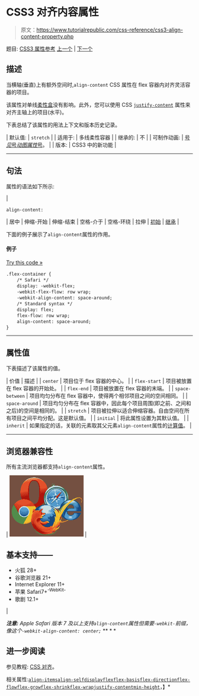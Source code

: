 # CSS3 对齐内容属性

> 原文：<https://www.tutorialrepublic.com/css-reference/css3-align-content-property.php>

题目: [CSS3 属性参考](css3-properties.php) [上一个](javascript:void(0); "Disabled") | [下一个](css3-align-items-property.php)

## 描述

当横轴(垂直)上有额外空间时,`align-content` CSS 属性在 flex 容器内对齐灵活容器的项目。

该属性对单线[柔性盒](../css-tutorial/css3-flexible-box-layouts.php)没有影响。此外，您可以使用 CSS [`justify-content`](css3-justify-content-property.php) 属性来对齐主轴上的项目(水平)。

下表总结了该属性的用法上下文和版本历史记录。

| 默认值: | `stretch` |
| 适用于: | 多线柔性容器 |
| 继承的: | 不 |
| 可制作动画: | [号*见*号*动图属性*号](css-animatable-properties.php)。 |
| 版本: | CSS3 中的新功能 |

* * *

## 句法

属性的语法如下所示:

| 

```
align-content: 
```

 | 居中 &#124; 伸缩-开始 &#124; 伸缩-结束 &#124; 空格-介于 &#124; 空格-环绕 &#124; 拉伸 &#124; [初始](../definitions.php#initial) &#124; [继承](../definitions.php#inherit) |

下面的例子展示了`align-content`属性的作用。

#### 例子

[Try this code »](../codelab.php?topic=css3&file=align-content-property "Try this code using online Editor")

```
.flex-container {
    /* Safari */
    display: -webkit-flex; 
    -webkit-flex-flow: row wrap;
    -webkit-align-content: space-around;
    /* Standard syntax */
    display: flex;
    flex-flow: row wrap;
    align-content: space-around;
}
```

* * *

## 属性值

下表描述了该属性的值。

| 价值 | 描述 |
| `center` | 项目位于 flex 容器的中心。 |
| `flex-start` | 项目被放置在 flex 容器的开始处。 |
| `flex-end` | 项目被放置在 flex 容器的末端。 |
| `space-between` | 项目均匀分布在 flex 容器中，使得两个相邻项目之间的空间相同。 |
| `space-around` | 项目均匀分布在 flex 容器中，因此每个项目周围(即之前、之间和之后)的空间是相同的。 |
| `stretch` | 项目被拉伸以适合伸缩容器。自由空间在所有项目之间平均分配。这是默认值。 |
| `initial` | 将此属性设置为其默认值。 |
| `inherit` | 如果指定的话，关联的元素取其父元素`align-content`属性的[计算值](../definitions.php#computed-value)。 |

* * *

## 浏览器兼容性

所有主流浏览器都支持`align-content`属性。

| ![Browsers Icon](img/e9331123c77668c1832e541c2fca1002.png) | 

## 基本支持——

*   火狐 28+
*   谷歌浏览器 21+
*   Internet Explorer 11+
*   苹果 Safari7+<sup class="badge">-WebKit-</sup>
*   歌剧 12.1+

 |

 ***注意:** Apple Safari 版本 7 及以上支持`align-content`属性但需要`-webkit-`前缀，像这个`-webkit-align-content: center;`*  ** * *

## 进一步阅读

参见教程: [CSS 对齐](../css-tutorial/css-alignment.php)。

相关属性:[`align-items`](css3-align-items-property.php)[`align-self`](css3-align-self-property.php)[`display`](css-display-property.php)[`flex`](css3-flex-property.php)[`flex-basis`](css3-flex-basis-property.php)[`flex-direction`](css3-flex-direction-property.php)[`flex-flow`](css3-flex-flow-property.php)[`flex-grow`](css3-flex-grow-property.php)[`flex-shrink`](css3-flex-shrink-property.php)[`flex-wrap`](css3-flex-wrap-property.php)[`justify-content`](css3-justify-content-property.php)[`min-height`](css-min-height-property.php)，】*